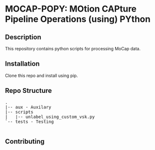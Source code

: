 # MOCAP-POPY: MOtion CAPture Pipeline Operations (using) PYthon

## Description
This repository contains python scripts for processing MoCap data.

## Installation

Clone this repo and install using pip. 

## Repo Structure
<pre>
.
|-- aux - Auxilary
|-- scripts
|   |-- unlabel_using_custom_vsk.py
`-- tests - Testing

</pre>
## Contributing
